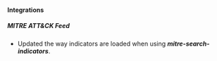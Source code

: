 
#### Integrations
##### MITRE ATT&CK Feed
- Updated the way indicators are loaded when using ***mitre-search-indicators***.
